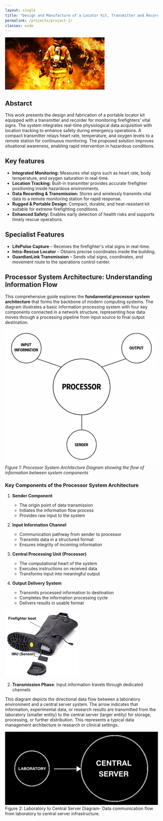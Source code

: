 ```yaml
---
layout: single
title: "Design and Manufacture of a Locator Kit, Transmitter and Recorder of Vital Signs for Firefighters"
permalink: /projects/project-1/
classes: wide
---
```


![outline_project11](/assets/Projectsimages/outline_project1.png)

## Abstarct
This work presents the design and fabrication of a portable locator kit equipped with a transmitter and recorder for monitoring firefighters’ vital signs. The system integrates real-time physiological data acquisition with location tracking to enhance safety during emergency operations. A compact transmitter relays heart rate, temperature, and oxygen levels to a remote station for continuous monitoring. The proposed solution improves situational awareness, enabling rapid intervention in hazardous conditions.

## Key features
- **Integrated Monitoring:** Measures vital signs such as heart rate, body temperature, and oxygen saturation in real-time.  
- **Location Tracking:** Built-in transmitter provides accurate firefighter positioning inside hazardous environments.  
- **Data Recording & Transmission:** Stores and wirelessly transmits vital data to a remote monitoring station for rapid response.  
- **Rugged & Portable Design:** Compact, durable, and heat-resistant kit suitable for extreme firefighting conditions.  
- **Enhanced Safety:** Enables early detection of health risks and supports timely rescue operations.  

## Specialist Features

- **LifePulse Capture** – Receives the firefighter's vital signs in real-time.  
- **Intra-Rescue Locator** – Obtains precise coordinates inside the building.  
- **GuardianLink Transmission** – Sends vital signs, coordinates, and movement route to the operations control center.  

## Processor System Architecture: Understanding Information Flow

This comprehensive guide explores the **fundamental processor system architecture** that forms the backbone of modern computing systems. The diagram illustrates a basic information processing system with four key components connected in a network structure, representing how data moves through a processing pipeline from input source to final output destination.

![ProcessorSystemDiagram1](/assets/Projectsimages/ProcessorSystemDiagram.png)
*Figure 1: Processor System Architecture Diagram showing the flow of information between system components*

### Key Components of the Processor System Architecture

1. **Sender Component**
   - The origin point of data transmission
   - Initiates the information flow process
   - Provides raw input to the system

2. **Input Information Channel**
   - Communication pathway from sender to processor
   - Transmits data in a structured format
   - Ensures integrity of incoming information

3. **Central Processing Unit (Processor)**
   - The computational heart of the system
   - Executes instructions on received data
   - Transforms input into meaningful output

4. **Output Delivery System**
   - Transmits processed information to destination
   - Completes the information processing cycle
   - Delivers results in usable format


![Constructed1](/assets/Projectsimages/Constructed.png)

2. **Transmission Phase**: Input information travels through dedicated channels

This diagram depicts the directional data flow between a laboratory environment and a central server system. The arrow indicates that information, experimental data, or research results are transmitted from the laboratory (smaller entity) to the central server (larger entity) for storage, processing, or further distribution. This represents a typical data management architecture in research or clinical settings.

![LaboratoryCentralServerDiagram](/assets/Projectsimages/LaboratoryCentralServerDiagram.png)
Figure 2: Laboratory to Central Server Diagram- Data communication flow from laboratory to central server infrastructure.
